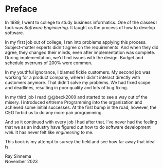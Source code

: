 # Preface

<!-- vale Google.FirstPerson = NO -->
<!-- vale Google.We = NO -->

In 1989, I went to college to study business informatics.
One of the classes I took was  _Software Engineering_.
It taught us the process of how to develop software.

In my first job out of college, I ran into problems applying this process.
Subject-matter experts didn't agree on the requirements.
And when they did agree, they changed their minds, even after implementation was complete.
During implementation, we'd find issues with the design.
Budget and schedule overruns of 200% were common.

In my youthful ignorance, I blamed fickle customers.
My second job was working for a product company, where I didn't interact directly with customers anymore.
That didn't solve my problems.
We had fixed scope and deadlines, resulting in poor quality and lots of bug fixing.

In my third job I read @@beck2000 and started to see a way out of the misery.
I introduced eXtreme Programming into the organization and achieved some initial successes.
At the first bump in the road, however, the CEO forbid us to do any more pair programming.

And so it continued with every job I had after that.
I've never had the feeling that we as an industry have figured out how to do software development _well_.
It has never felt like _engineering_ to me.

This book is my attempt to survey the field and see how far away that ideal is.

Ray Sinnema<br>
November 2023

<!-- vale Google.We = YES -->
<!-- vale Google.FirstPerson = YES -->

